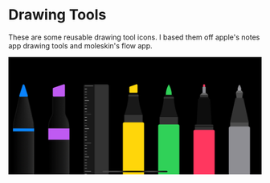 #  Drawing Tools 

These are some reusable drawing tool icons. I based them off apple's notes app drawing tools and moleskin's flow app. 

![drawing tools image.](https://github.com/kieranb662/Drawing-Tools/blob/main/drawing-tools-screenshot.png)
